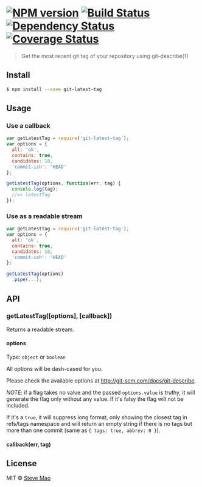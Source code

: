 #  [![NPM version][npm-image]][npm-url] [![Build Status][travis-image]][travis-url] [![Dependency Status][daviddm-image]][daviddm-url] [![Coverage Status][coverall-image]][coverall-url]

> Get the most recent git tag of your repository using git-describe(1)


## Install

```sh
$ npm install --save git-latest-tag
```


## Usage

### Use a callback

```js
var getLatestTag = require('git-latest-tag');
var options = {
  all: 'ok',
  contains: true,
  candidates: 10,
  'commit-ish': 'HEAD'
};

getLatestTag(options, function(err, tag) {
  console.log(tag);
  //=> latestTag
});
```

### Use as a readable stream

```js
var getLatestTag = require('git-latest-tag');
var options = {
  all: 'ok',
  contains: true,
  candidates: 10,
  'commit-ish': 'HEAD'
};

getLatestTag(options)
  .pipe(...);
```


## API

### getLatestTag([options], [callback])

Returns a readable stream.

#### options

Type: `object` or `boolean`

All options will be dash-cased for you.

Please check the available options at http://git-scm.com/docs/git-describe.

*NOTE*: if a flag takes no value and the passed `options.value` is truthy, it will generate the flag only without any value. If it's falsy the flag will not be included.

If it's a `true`, it will suppress long format, only showing the closest tag in refs/tags namespace and will return an empty string if there is no tags but more than one commit (same as `{ tags: true, abbrev: 0 }`).

#### callback(err, tag)


## License

MIT © [Steve Mao](https://github.com/stevemao)


[npm-image]: https://badge.fury.io/js/git-latest-tag.svg
[npm-url]: https://npmjs.org/package/git-latest-tag
[travis-image]: https://travis-ci.org/stevemao/git-latest-tag.svg?branch=master
[travis-url]: https://travis-ci.org/stevemao/git-latest-tag
[daviddm-image]: https://david-dm.org/stevemao/git-latest-tag.svg?theme=shields.io
[daviddm-url]: https://david-dm.org/stevemao/git-latest-tag
[coverall-image]: https://coveralls.io/repos/stevemao/git-latest-tag/badge.svg
[coverall-url]: https://coveralls.io/r/stevemao/git-latest-tag

